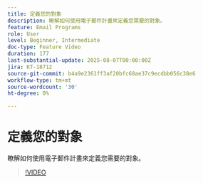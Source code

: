 ```yaml
---
title: 定義您的對象
description: 瞭解如何使用電子郵件計畫來定義您需要的對象。
feature: Email Programs
role: User
level: Beginner, Intermediate
doc-type: Feature Video
duration: 177
last-substantial-update: 2025-08-07T00:00:00Z
jira: KT-18712
source-git-commit: b4a9e2361ff3af20bfc68ae37c9ecdbb056c38e6
workflow-type: tm+mt
source-wordcount: '30'
ht-degree: 0%

---
```



# 定義您的對象

瞭解如何使用電子郵件計畫來定義您需要的對象。

>[!VIDEO](https://video.tv.adobe.com/v/3470633/?learn=on&enablevpops)
